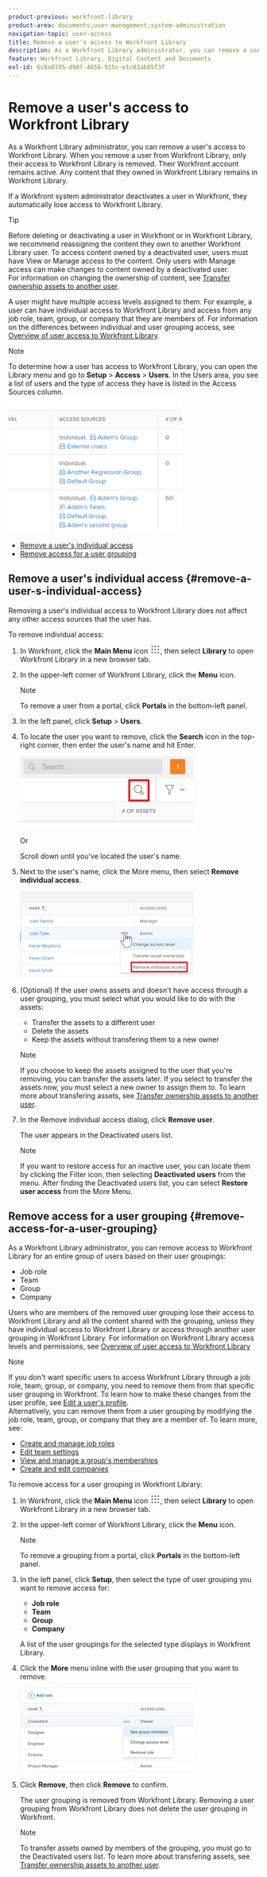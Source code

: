 ```yaml
---
product-previous: workfront-library
product-area: documents;user-management;system-administration
navigation-topic: user-access
title: Remove a user's access to Workfront Library
description: As a Workfront Library administrator, you can remove a user's access to Workfront Library. When you remove a user from Workfront Library, only their access to Workfront Library is removed. Their Workfront account remains active. Any content that they owned in Workfront Library remains in Workfront Library.
feature: Workfront Library, Digital Content and Documents
exl-id: 6c8a0195-d90f-4658-915c-e1c83ab85f3f
---
```

# Remove a user's access to Workfront Library

As a Workfront Library administrator, you can remove a user's access to Workfront Library. When you remove a user from Workfront Library, only their access to Workfront Library is removed. Their Workfront account remains active. Any content that they owned in Workfront Library remains in Workfront Library.

If a Workfront system administrator deactivates a user in Workfront, they automatically lose access to Workfront Library.

>[!TIP]
>
>Before deleting or deactivating a user in Workfront or in Workfront Library, we recommend reassigning the content they own to another Workfront Library user. To access content owned by a deactivated user, users must have View or Manage access to the content. Only users with Manage access can make changes to content owned by a deactivated user.  
>For information on changing the ownership of content, see [Transfer ownership assets to another user](../../../workfront-library/administration-and-setup/manage-assets/transfer-ownership-to-others.md).

A user might have multiple access levels assigned to them. For example, a user can have individual access to Workfront Library and access from any job role, team, group, or company that they are members of. For information on the differences between individual and user grouping access, see [Overview of user access to Workfront Library](../../../workfront-library/administration-and-setup/user-access/user-access-overview.md).

>[!NOTE]
>
>To determine how a user has access to Workfront Library, you can open the Library menu and go to **Setup** > **Access** > **Users**. In the Users area, you see a list of users and the type of access they have is listed in the Access Sources column.  
>![](assets/access-sources-column-350x274.png)

* [Remove a user's individual access](#remove-a-user-s-individual-access) 
* [Remove access for a user grouping](#remove-access-for-a-user-grouping)

## Remove a user's individual access {#remove-a-user-s-individual-access}

Removing a user's individual access to Workfront Library does not affect any other access sources that the user has.

To remove individual access:

1. In Workfront, click the **Main Menu** icon ![](assets/main-menu-icon.png), then select **Library** to open Workfront Library in a new browser tab.
1. In the upper-left corner of Workfront Library, click the **Menu** icon.

   >[!NOTE]
   >
   >To remove a user from a portal, click **Portals** in the bottom-left panel.

1. In the left panel, click **Setup** > **Users**.
1. To locate the user you want to remove, click the **Search** icon in the top-right corner, then enter the user's name and hit Enter.

   ![](assets/search-icon-for-users-350x144.png)

   Or

   Scroll down until you've located the user's name.

1. Next to the user's name, click the More menu, then select **Remove individual access**.

   ![](assets/remove-individual-access-selection-350x173.png)

1. (Optional) If the user owns assets and doesn't have access through a user grouping, you must select what you would like to do with the assets:

   * Transfer the assets to a different user
   * Delete the assets
   * Keep the assets without transfering them to a new owner

   >[!NOTE]
   >
   >If you choose to keep the assets assigned to the user that you're removing, you can transfer the assets later. If you select to transfer the assets now, you must select a new owner to assign them to. To learn more about transfering assets, see [Transfer ownership assets to another user](../../../workfront-library/administration-and-setup/manage-assets/transfer-ownership-to-others.md).

1. In the Remove individual access dialog, click **Remove user**.

   The user appears in the Deactivated users list.

   >[!NOTE]
   >
   >If you want to restore access for an inactive user, you can locate them by clicking the Filter icon, then selecting **Deactivated users** from the menu. After finding the Deactivated users list, you can select **Restore user access** from the More Menu.

## Remove access for a user grouping {#remove-access-for-a-user-grouping}

As a Workfront Library administrator, you can remove access to Workfront Library for an entire group of users based on their user groupings:

* Job role
* Team
* Group
* Company

Users who are members of the removed user grouping lose their access to Workfront Library and all the content shared with the grouping, unless they have individual access to Workfront Library or access through another user grouping in Workfront Library. For information on Workfront Library access levels and permissions, see [Overview of user access to Workfront Library](../../../workfront-library/administration-and-setup/user-access/user-access-overview.md)

>[!NOTE]
>
>If you don't want specific users to access Workfront Library through a job role, team, group, or company, you need to remove them from that specific user grouping in Workfront. To learn how to make these changes from the user profile, see [Edit a user's profile](../../../administration-and-setup/add-users/create-and-manage-users/edit-a-users-profile.md).  
>Alternatively, you can remove them from a user grouping by modifying the job role, team, group, or company that they are a member of. To learn more, see:  
>
>* [Create and manage job roles](../../../administration-and-setup/set-up-workfront/organizational-setup/create-manage-job-roles.md)
>* [Edit team settings](../../../people-teams-and-groups/create-and-manage-teams/edit-team-settings.md)
>* [View and manage a group's memberships](../../../administration-and-setup/manage-groups/create-and-manage-groups/view-and-manage-a-groups-memberships.md)
>* [Create and edit companies](../../../administration-and-setup/set-up-workfront/organizational-setup/create-and-edit-companies.md)
>

To remove access for a user grouping in Workfront Library:

1. In Workfront, click the **Main Menu** icon ![](assets/main-menu-icon.png), then select **Library** to open Workfront Library in a new browser tab.
1. In the upper-left corner of Workfront Library, click the **Menu** icon.

   >[!NOTE]
   >
   >To remove a grouping from a portal, click **Portals** in the bottom-left panel.

1. In the left panel, click **Setup**, then select the type of user grouping you want to remove access for:

   * **Job role** 
   * **Team** 
   * **Group** 
   * **Company**

   A list of the user groupings for the selected type displays in Workfront Library.

1. Click the **More** menu inline with the user grouping that you want to remove.

   ![](assets/remove-grouping-library-350x169.png)

1. Click **Remove**, then click **Remove** to confirm.

   The user grouping is removed from Workfront Library. Removing a user grouping from Workfront Library does not delete the user grouping in Workfront.

   >[!NOTE]
   >
   >To transfer assets owned by members of the grouping, you must go to the Deactivated users list. To learn more about transfering assets, see [Transfer ownership assets to another user](../../../workfront-library/administration-and-setup/manage-assets/transfer-ownership-to-others.md).
